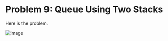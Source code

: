 # Problem 9: Queue Using Two Stacks
Here is the problem.

![image](https://user-images.githubusercontent.com/3144356/203260001-2aeef804-390f-4e38-a194-9da89d834eea.png)
